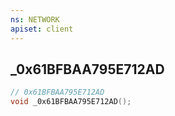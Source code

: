 ```yaml
---
ns: NETWORK
apiset: client
---
```

## _0x61BFBAA795E712AD

```c
// 0x61BFBAA795E712AD
void _0x61BFBAA795E712AD();
```